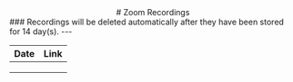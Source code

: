 <center># Zoom Recordings </center>
### Recordings will be deleted automatically after they have been stored for 14 day(s).
---

| Date |                                                                      Link                                                                            |
| ---- |:----------------------------------------------------------------------------------------------------------------------------------------------------:|
|      |                                                                                                                                                      |
|      |                                                                                                                                                      |
|      |                                                                                                                                                      |

